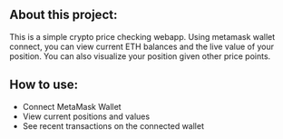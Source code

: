 ## About this project:
This is a simple crypto price checking webapp. Using metamask wallet connect, you can view current ETH balances and the live value of your position. You can also visualize your position given other price points.

## How to use:
- Connect MetaMask Wallet
- View current positions and values
- See recent transactions on the connected wallet